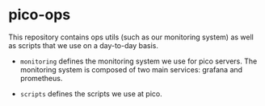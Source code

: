 # pico-ops

This repository contains ops utils (such as our monitoring system)
as well as scripts that we use on a day-to-day basis.

- `monitoring` defines the monitoring system we use for pico servers.
  The monitoring system is composed of two main services: grafana and prometheus.

- `scripts` defines the scripts we use at pico.

